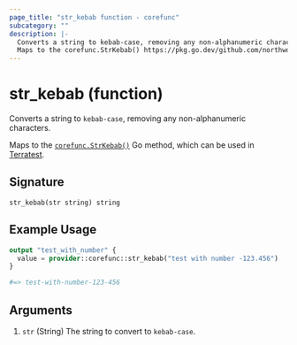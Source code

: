 ```yaml
---
page_title: "str_kebab function - corefunc"
subcategory: ""
description: |-
  Converts a string to kebab-case, removing any non-alphanumeric characters.
  Maps to the corefunc.StrKebab() https://pkg.go.dev/github.com/northwood-labs/terraform-provider-corefunc/corefunc#StrKebab Go method, which can be used in Terratest https://terratest.gruntwork.io.
---
```


# str_kebab (function)

Converts a string to `kebab-case`, removing any non-alphanumeric characters.

Maps to the [`corefunc.StrKebab()`](https://pkg.go.dev/github.com/northwood-labs/terraform-provider-corefunc/corefunc#StrKebab) Go method, which can be used in [Terratest](https://terratest.gruntwork.io).

## Signature

<!-- signature generated by tfplugindocs -->
```text
str_kebab(str string) string
```

## Example Usage

```terraform
output "test_with_number" {
  value = provider::corefunc::str_kebab("test with number -123.456")
}

#=> test-with-number-123-456
```

## Arguments

1. `str` (String) The string to convert to `kebab-case`.

<!-- Preview the provider docs with the Terraform registry provider docs preview tool: https://registry.terraform.io/tools/doc-preview -->
